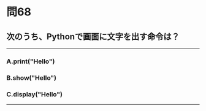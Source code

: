 # 問68
## 次のうち、Pythonで画面に文字を出す命令は？

---

### A.print("Hello")
### B.show("Hello")
### C.display("Hello")

<p id=answer style="Display:none;"></p>

---
